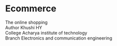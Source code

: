 # Ecommerce
The online shopping
<BR>
Author Khushi HY<br>
College Acharya institute of technology<br>
Branch Electronics and communication engineering
